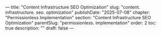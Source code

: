 — title: "Content Infrastructure SEO Optimization"
slug: "content. infrastructure. seo. optimization" publishDate: "2025-07-08"
chapter: "Permissionless Implementation" section: "Content Infrastructure SEO Optimization"
parentSlug: "permissionless. implementation" order: 2
toc: true description: ""
draft: false
—

